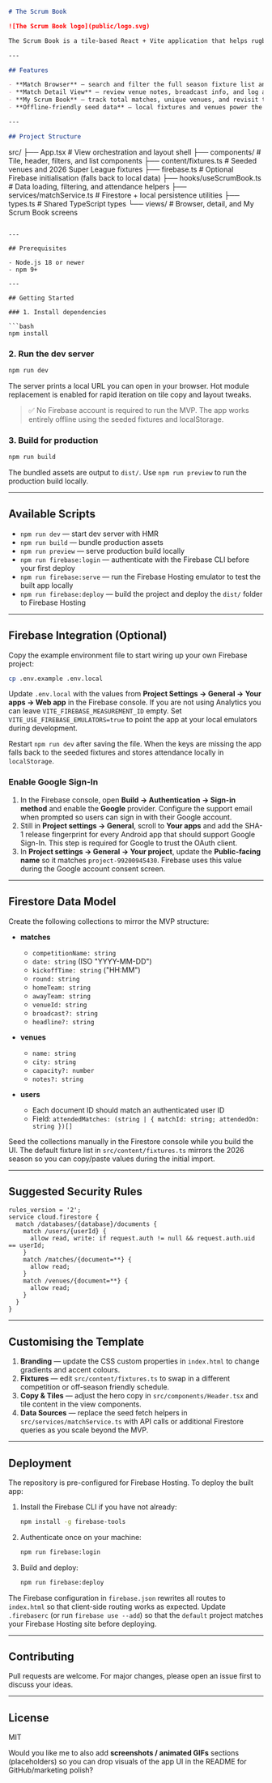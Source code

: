 
```md
# The Scrum Book

![The Scrum Book logo](public/logo.svg)

The Scrum Book is a tile-based React + Vite application that helps rugby league fans build a personal log of matches they have attended. The MVP focuses on a single competition (the 2026 Betfred Super League), ships with a seeded fixture list, and is ready to connect to your own Firebase project for persistence.

---

## Features

- **Match Browser** — search and filter the full season fixture list and mark games you attended.
- **Match Detail View** — review venue notes, broadcast info, and log a match to your Scrum Book in one click.
- **My Scrum Book** — track total matches, unique venues, and revisit the games you have already logged.
- **Offline-friendly seed data** — local fixtures and venues power the UI until you wire up Firestore.

---

## Project Structure

```

src/
├── App.tsx                  # View orchestration and layout shell
├── components/              # Tile, header, filters, and list components
├── content/fixtures.ts      # Seeded venues and 2026 Super League fixtures
├── firebase.ts              # Optional Firebase initialisation (falls back to local data)
├── hooks/useScrumBook.ts    # Data loading, filtering, and attendance helpers
├── services/matchService.ts # Firestore + local persistence utilities
├── types.ts                 # Shared TypeScript types
└── views/                   # Browser, detail, and My Scrum Book screens

````

---

## Prerequisites

- Node.js 18 or newer  
- npm 9+

---

## Getting Started

### 1. Install dependencies

```bash
npm install
````

### 2. Run the dev server

```bash
npm run dev
```

The server prints a local URL you can open in your browser. Hot module replacement is enabled for rapid iteration on tile copy and layout tweaks.

> ✅ No Firebase account is required to run the MVP. The app works entirely offline using the seeded fixtures and localStorage.

### 3. Build for production

```bash
npm run build
```

The bundled assets are output to `dist/`. Use `npm run preview` to run the production build locally.

---

## Available Scripts

* `npm run dev` — start dev server with HMR
* `npm run build` — bundle production assets
* `npm run preview` — serve production build locally
* `npm run firebase:login` — authenticate with the Firebase CLI before your first deploy
* `npm run firebase:serve` — run the Firebase Hosting emulator to test the built app locally
* `npm run firebase:deploy` — build the project and deploy the `dist/` folder to Firebase Hosting

---

## Firebase Integration (Optional)

Copy the example environment file to start wiring up your own Firebase project:

```bash
cp .env.example .env.local
```

Update `.env.local` with the values from **Project Settings → General → Your apps → Web app** in the Firebase console. If you are not using Analytics you can leave `VITE_FIREBASE_MEASUREMENT_ID` empty. Set `VITE_USE_FIREBASE_EMULATORS=true` to point the app at your local emulators during development.

Restart `npm run dev` after saving the file. When the keys are missing the app falls back to the seeded fixtures and stores attendance locally in `localStorage`.

### Enable Google Sign-In

1. In the Firebase console, open **Build → Authentication → Sign-in method** and enable the **Google** provider. Configure the support email when prompted so users can sign in with their Google account.
2. Still in **Project settings → General**, scroll to **Your apps** and add the SHA-1 release fingerprint for every Android app that should support Google Sign-In. This step is required for Google to trust the OAuth client.
3. In **Project settings → General → Your project**, update the **Public-facing name** so it matches `project-99200945430`. Firebase uses this value during the Google account consent screen.

---

## Firestore Data Model

Create the following collections to mirror the MVP structure:

* **matches**

  * `competitionName: string`
  * `date: string` (ISO "YYYY-MM-DD")
  * `kickoffTime: string` ("HH:MM")
  * `round: string`
  * `homeTeam: string`
  * `awayTeam: string`
  * `venueId: string`
  * `broadcast?: string`
  * `headline?: string`

* **venues**

  * `name: string`
  * `city: string`
  * `capacity?: number`
  * `notes?: string`

* **users**

  * Each document ID should match an authenticated user ID
  * Field: `attendedMatches: (string | { matchId: string; attendedOn: string })[]`

Seed the collections manually in the Firestore console while you build the UI.
The default fixture list in `src/content/fixtures.ts` mirrors the 2026 season so you can copy/paste values during the initial import.

---

## Suggested Security Rules

```text
rules_version = '2';
service cloud.firestore {
  match /databases/{database}/documents {
    match /users/{userId} {
      allow read, write: if request.auth != null && request.auth.uid == userId;
    }
    match /matches/{document=**} {
      allow read;
    }
    match /venues/{document=**} {
      allow read;
    }
  }
}
```

---

## Customising the Template

1. **Branding** — update the CSS custom properties in `index.html` to change gradients and accent colours.
2. **Fixtures** — edit `src/content/fixtures.ts` to swap in a different competition or off-season friendly schedule.
3. **Copy & Tiles** — adjust the hero copy in `src/components/Header.tsx` and tile content in the view components.
4. **Data Sources** — replace the seed fetch helpers in `src/services/matchService.ts` with API calls or additional Firestore queries as you scale beyond the MVP.

---

## Deployment

The repository is pre-configured for Firebase Hosting. To deploy the built app:

1. Install the Firebase CLI if you have not already:

   ```bash
   npm install -g firebase-tools
   ```

2. Authenticate once on your machine:

   ```bash
   npm run firebase:login
   ```

3. Build and deploy:

   ```bash
   npm run firebase:deploy
   ```

The Firebase configuration in `firebase.json` rewrites all routes to `index.html` so that client-side routing works as expected.
Update `.firebaserc` (or run `firebase use --add`) so that the `default` project matches your Firebase Hosting site before deploying.

---

## Contributing

Pull requests are welcome. For major changes, please open an issue first to discuss your ideas.

---

## License

MIT


Would you like me to also add **screenshots / animated GIFs** sections (placeholders) so you can drop visuals of the app UI in the README for GitHub/marketing polish?


